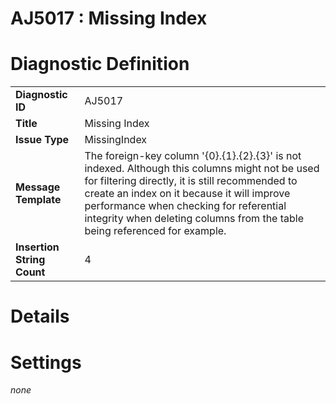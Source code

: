 # AJ5017 : Missing Index

<style>
    .header{
        font-weight: bold;
        text-align: left;
    }
</style>

# Diagnostic Definition

<table>
  <tr>
    <td class="header">Diagnostic ID</td>
    <td>AJ5017</td>
  </tr>
  <tr>
    <td class="header">Title</td>
    <td>Missing Index</td>
  </tr>
  <tr>
    <td class="header">Issue Type</td>
    <td>MissingIndex</td>
  </tr>
  <tr>
    <td class="header">Message Template</td>
    <td>The foreign-key column '{0}.{1}.{2}.{3}' is not indexed. Although this columns might not be used for filtering directly, it is still recommended to create an index on it because it will improve performance when checking for referential integrity when deleting columns from the table being referenced for example.</td>
  </tr>
  <tr>
    <td class="header">Insertion String Count</td>
    <td>4</td>
  </tr>
</table>

# Details



# Settings

*none*

